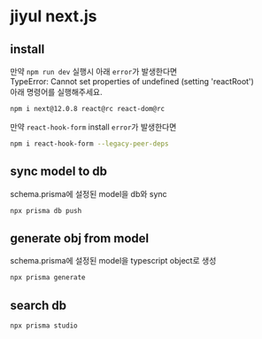 # jiyul next.js

## install
만약 `npm run dev` 실행시 아래 `error`가 발생한다면  
TypeError: Cannot set properties of undefined (setting 'reactRoot')  
아래 명령어를 실행해주세요.
```sh
npm i next@12.0.8 react@rc react-dom@rc
```

만약 `react-hook-form` install `error`가 발생한다면
```sh
npm i react-hook-form --legacy-peer-deps
```

## sync model to db
schema.prisma에 설정된 model을 db와 sync
```sh
npx prisma db push
```

## generate obj from model
schema.prisma에 설정된 model을 typescript object로 생성
```sh
npx prisma generate
```

## search db
```sh
npx prisma studio
```


